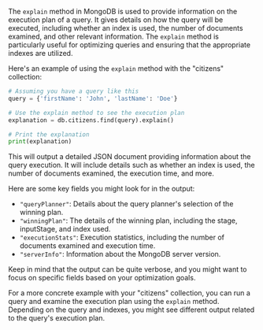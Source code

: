 The `explain` method in MongoDB is used to provide information on the execution plan of a query. It gives details on how the query will be executed, including whether an index is used, the number of documents examined, and other relevant information. The `explain` method is particularly useful for optimizing queries and ensuring that the appropriate indexes are utilized.

Here's an example of using the `explain` method with the "citizens" collection:

```python
# Assuming you have a query like this
query = {'firstName': 'John', 'lastName': 'Doe'}

# Use the explain method to see the execution plan
explanation = db.citizens.find(query).explain()

# Print the explanation
print(explanation)
```

This will output a detailed JSON document providing information about the query execution. It will include details such as whether an index is used, the number of documents examined, the execution time, and more.

Here are some key fields you might look for in the output:

- `"queryPlanner"`: Details about the query planner's selection of the winning plan.
- `"winningPlan"`: The details of the winning plan, including the stage, inputStage, and index used.
- `"executionStats"`: Execution statistics, including the number of documents examined and execution time.
- `"serverInfo"`: Information about the MongoDB server version.

Keep in mind that the output can be quite verbose, and you might want to focus on specific fields based on your optimization goals.

For a more concrete example with your "citizens" collection, you can run a query and examine the execution plan using the `explain` method. Depending on the query and indexes, you might see different output related to the query's execution plan.